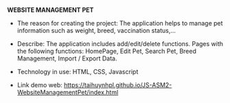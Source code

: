 **WEBSITE MANAGEMENT PET**

- The reason for creating the project: The application helps to manage pet information such as weight, breed, vaccination status,...

- Describe: The application includes add/edit/delete functions. Pages with the following functions: HomePage, Edit Pet, Search Pet, Breed Management, Import / Export Data.

- Technology in use: HTML, CSS, Javascript

- Link demo web:
https://taihuynhpl.github.io/JS-ASM2-WebsiteManagementPet/index.html
